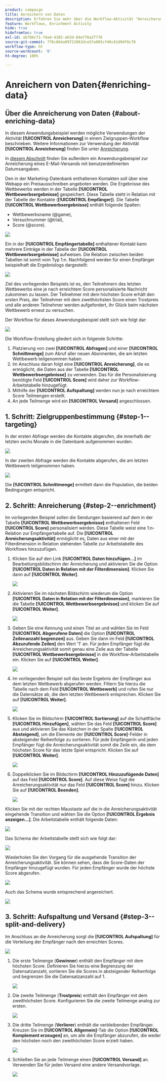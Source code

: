 ```yaml
---
product: campaign
title: Anreichern von Daten
description: Erfahren Sie mehr über die Workflow-Aktivität "Anreicherung".
feature: Workflows, Enrichment Activity
hide: true
hidefromtoc: true
exl-id: ab786cf1-74a4-4185-a63d-84e776a2f776
source-git-commit: 776c664a99721063dce5fa003cf40c81d94f8c78
workflow-type: ht
source-wordcount: '0'
ht-degree: 100%

---
```


# Anreichern von Daten{#enriching-data}



## Über die Anreicherung von Daten {#about-enriching-data}

In diesem Anwendungsbeispiel werden mögliche Verwendungen der Aktivität **[!UICONTROL Anreicherung]** in einem Zielgruppen-Workflow beschrieben. Weitere Informationen zur Verwendung der Aktivität **[!UICONTROL Anreicherung]** finden Sie unter [Anreicherung](enrichment.md).

In [diesem Abschnitt](email-enrichment-with-custom-date-fields.md) finden Sie außerdem ein Anwendungsbeispiel zur Anreicherung eines E-Mail-Versands mit benutzerdefinierten Datumsangaben.

Den in der Marketing-Datenbank enthaltenen Kontakten soll über eine Webapp ein Preisausschreiben angeboten werden. Die Ergebnisse des Wettbewerbs werden in der Tabelle **[!UICONTROL Wettbewerbsergebnisse]** gespeichert. Diese Tabelle steht in Relation mit der Tabelle der Kontakte (**[!UICONTROL Empfänger]**). Die Tabelle **[!UICONTROL Wettbewerbsergebnisse]** enthält folgende Spalten:

* Wettbewerbsname (@game),
* Versuchnummer (@trial),
* Score (@score).

![](assets/uc1_enrich_1.png)

Ein in der **[!UICONTROL Empfängertabelle]** enthaltener Kontakt kann mehrere Einträge in der Tabelle der **[!UICONTROL Wettbewerbsergebnisse]** aufweisen. Die Relation zwischen beiden Tabellen ist somit vom Typ 1:n. Nachfolgend werden für einen Empfänger beispielhaft die Ergebnislogs dargestellt:

![](assets/uc1_enrich_2.png)

Ziel des vorliegenden Beispiels ist es, den Teilnehmern des letzten Wettbewerbs eine je nach erreichtem Score personalisierte Nachricht zukommen zu lassen. Der Teilnehmer mit dem höchsten Score erhält den ersten Preis, der Teilnehmer mit dem zweithöchsten Score einen Trostpreis und alle anderen Teilnehmer werden aufgefordert, ihr Glück beim nächsten Wettbewerb erneut zu versuchen.

Der Workflow für dieses Anwendungsbeispiel stellt sich wie folgt dar:

![](assets/uc1_enrich_3.png)

Die Workflow-Erstellung gliedert sich in folgende Schritte:

1. Platzierung von zwei **[!UICONTROL Abfragen]** und einer **[!UICONTROL Schnittmenge]** zum Abruf aller neuen Abonnenten, die am letzten Wettbewerb teilgenommen haben.
1. Im Anschluss daran folgt eine **[!UICONTROL Anreicherung]**, die es ermöglicht, die Daten aus der Tabelle **[!UICONTROL Wettbewerbsergebnisse]** zu verwenden. Das für die Personalisierung benötigte Feld **[!UICONTROL Score]** wird daher zur Workflow-Arbeitstabelle hinzugefügt.
1. Mithilfe der **[!UICONTROL Aufspaltung]** werden nun je nach erreichtem Score Teilmengen erstellt.
1. An jede Teilmenge wird ein **[!UICONTROL Versand]** angeschlossen.

## 1. Schritt: Zielgruppenbestimmung {#step-1--targeting}

In der ersten Abfrage werden die Kontakte abgerufen, die innerhalb der letzten sechs Monate in die Datenbank aufgenommen wurden.

![](assets/uc1_enrich_4.png)

In der zweiten Abfrage werden die Kontakte abgerufen, die am letzten Wettbewerb teilgenommen haben.

![](assets/uc1_enrich_5.png)

Die **[!UICONTROL Schnittmenge]** ermittelt dann die Population, die beiden Bedingungen entspricht.

## 2. Schritt: Anreicherung {#step-2--enrichment}

Im vorliegenden Beispiel sollen die Sendungen basierend auf dem in der Tabelle **[!UICONTROL Wettbewerbsergebnisse]** enthaltenen Feld **[!UICONTROL Score]** personalisiert werden. Diese Tabelle weist eine 1:n-Relation zur Empfängertabelle auf. Die **[!UICONTROL Anreicherungsaktivität]** ermöglicht es, Daten aus einer mit der Filterdimension in Relation stehenden Tabelle zur Arbeitstabelle des Workflows hinzuzufügen.

1. Klicken Sie auf den Link **[!UICONTROL Daten hinzufügen...]** im Bearbeitungsbildschirm der Anreicherung und aktivieren Sie die Option **[!UICONTROL Daten in Relation mit der Filterdimension]**. Klicken Sie dann auf **[!UICONTROL Weiter]**.

   ![](assets/uc1_enrich_6.png)

1. Aktivieren Sie im nächsten Bildschirm wiederum die Option **[!UICONTROL Daten in Relation mit der Filterdimension]**, markieren Sie die Tabelle **[!UICONTROL Wettbewerbsergebnisse]** und klicken Sie auf **[!UICONTROL Weiter]**.

   ![](assets/uc1_enrich_7.png)

1. Geben Sie eine Kennung und einen Titel an und wählen Sie im Feld **[!UICONTROL Abgerufene Daten]** die Option **[!UICONTROL Zeilenanzahl begrenzen]** aus. Geben Sie dann im Feld **[!UICONTROL Abzurufende Zeilen]** den Wert &#39;1&#39; an. Für jeden Empfänger fügt die Anreicherungsaktivität somit genau eine Zeile aus der Tabelle **[!UICONTROL Wettbewerbsergebnisse]** in die Workflow-Arbeitstabelle ein. Klicken Sie auf **[!UICONTROL Weiter]**.

   ![](assets/uc1_enrich_8.png)

1. Im vorliegenden Beispiel soll das beste Ergebnis der Empfänger aus dem letzten Wettbewerb abgerufen werden. Filtern Sie hierzu die Tabelle nach dem Feld **[!UICONTROL Wettbewerb]** und rufen Sie nur die Datensätze ab, die dem letzten Wettbewerb entsprechen. Klicken Sie auf **[!UICONTROL Weiter]**.

   ![](assets/uc1_enrich_9.png)

1. Klicken Sie im Bildschirm **[!UICONTROL Sortierung]** auf die Schaltfläche **[!UICONTROL Hinzufügen]**, wählen Sie das Feld **[!UICONTROL Score]** aus und aktivieren Sie das Kästchen in der Spalte **[!UICONTROL Absteigend]**, um die Elemente der **[!UICONTROL Score]**-Felder in absteigender Reihenfolge zu sortieren. Für jede Empfängerin und jeden Empfänger fügt die Anreicherungsaktivität somit die Zeile ein, die dem höchsten Score für das letzte Spiel entspricht. Klicken Sie auf **[!UICONTROL Weiter]**.

   ![](assets/uc1_enrich_10.png)

1. Doppelklicken Sie im Bildschirm **[!UICONTROL Hinzuzufügende Daten]** auf das Feld **[!UICONTROL Score]**. Auf diese Weise fügt die Anreicherungsaktivität nur das Feld **[!UICONTROL Score]** hinzu. Klicken Sie auf **[!UICONTROL Beenden]**.

   ![](assets/uc1_enrich_11.png)

Klicken Sie mit der rechten Maustaste auf die in die Anreicherungsaktivität eingehende Transition und wählen Sie die Option **[!UICONTROL Ergebnis anzeigen...]**. Die Arbeitstabelle enthält folgende Daten:

![](assets/uc1_enrich_13.png)

Das Schema der Arbeitstabelle stellt sich wie folgt dar:

![](assets/uc1_enrich_15.png)

Wiederholen Sie den Vorgang für die ausgehende Transition der Anreicherungsaktivität. Sie können sehen, dass die Score-Daten der Empfänger hinzugefügt wurden. Für jeden Empfänger wurde der höchste Score abgerufen.

![](assets/uc1_enrich_12.png)

Auch das Schema wurde entsprechend angereichert.

![](assets/uc1_enrich_14.png)

## 3. Schritt: Aufspaltung und Versand {#step-3--split-and-delivery}

Im Anschluss an die Anreicherung sorgt die **[!UICONTROL Aufspaltung]** für die Verteilung der Empfänger nach den erreichten Scores.

![](assets/uc1_enrich_18.png)

1. Die erste Teilmenge (**Gewinner**) enthält den Empfänger mit dem höchsten Score. Definieren Sie hierzu eine Begrenzung der Datensatzanzahl, sortieren Sie die Scores in absteigender Reihenfolge und begrenzen Sie die Datensatzanzahl auf 1.

   ![](assets/uc1_enrich_16.png)

1. Die zweite Teilmenge (**Trostpreis**) enthält den Empfänger mit dem zweithöchsten Score. Konfigurieren Sie die zweite Teilmenge analog zur ersten.

   ![](assets/uc1_enrich_17.png)

1. Die dritte Teilmenge (**Verlierer**) enthält die verbleibenden Empfänger. Kreuzen Sie im **[!UICONTROL Allgemein]**-Tab die Option **[!UICONTROL Komplement erzeugen]** an, um alle die Empfänger abzurufen, die weder den höchsten noch den zweithöchsten Score erzielt haben.

   ![](assets/uc1_enrich_19.png)

1. Schließen Sie an jede Teilmenge einen **[!UICONTROL Versand]** an. Verwenden Sie für jeden Versand eine andere Versandvorlage.

   ![](assets/uc1_enrich_20.png)
